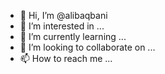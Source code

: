 - 👋 Hi, I’m @alibaqbani
- 👀 I’m interested in ...
- 🌱 I’m currently learning ...
- 💞️ I’m looking to collaborate on ...
- 📫 How to reach me ...

<!---
alibaqbani/alibaqbani is a ✨ special ✨ repository because its `README.md` (this file) appears on your GitHub profile.
You can click the Preview link to take a look at your changes.
--->
